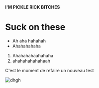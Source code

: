 **I'M PICKLE RICK BITCHES**

# Suck on these

* Ah aha hahahah
* Ahahahahaha

1. Ahahahahaahahaha
1. ahahahahahahaah
 


C'est le moment de refaire un nouveau test

![dhgh](https://tenor.com/view/noriaki-kakyoin-jojo-jjba-cherry-gif-4988388)
